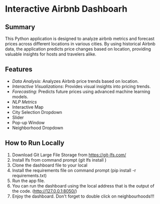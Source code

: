 # Interactive Airbnb Dashboarh

## Summary
This Python application is designed to analyze airbnb metrics and forecast prices  across different locations in various cities. By using historical Airbnb data, the application predicts price changes based on location, providing valuable insights for hosts and travelers alike.

## Features
- *Data Analysis*: Analyzes Airbnb price trends based on location.
- *Interactive Visualizations*: Provides visual insights into pricing trends.
- *Forecasting*: Predicts future prices using advanced machine learning models.
- *NLP Metrics*
- Interactive Map
- City Selection Dropdown
- Slider
- Pop-up Window
- Neighborhood  Dropdown



## How to Run Locally

1. Download Git Large File Storage from https://git-lfs.com/
2. Install lfs from command prompt (git lfs install )
3. Clone the dashboard file to your local
4. Install the requirements file on command prompt (pip install -r requirements.txt)
5. Run the app file.
6. You can run the dashboard using the local address that is the output of the code. (http://127.0.0.1:8050/)
7. Enjoy the dashboard. Don't forget to double click on neighbourhoods!!!

